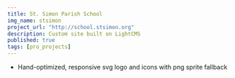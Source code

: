 ```yaml
---
title: St. Simon Parish School
img_name: stsimon
project_url: "http://school.stsimon.org"
description: Custom site built on LightCMS
published: true
tags: [pro_projects]
---
```


* Hand-optimized, responsive svg logo and icons with png sprite fallback
